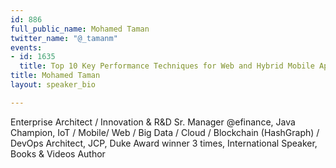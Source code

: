 ```yaml
---
id: 886
full_public_name: Mohamed Taman
twitter_name: "@_tamanm"
events:
- id: 1635
  title: Top 10 Key Performance Techniques for Web and Hybrid Mobile Apps
title: Mohamed Taman
layout: speaker_bio

---
```

Enterprise Architect / Innovation & R&D Sr. Manager @efinance, Java Champion, IoT / Mobile/ Web / Big Data / Cloud / Blockchain (HashGraph) / DevOps Architect, JCP, Duke Award winner 3 times, International Speaker, Books & Videos Author